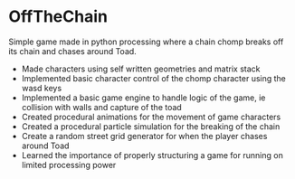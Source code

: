 # OffTheChain
Simple game made in python processing where a chain chomp breaks off its chain and chases around Toad.
- Made characters using self written geometries and matrix stack
- Implemented basic character control of the chomp character using the wasd keys
- Implemented a basic game engine to handle logic of the game, ie collision with walls and capture of the toad
- Created procedural animations for the movement of game characters
- Created a procedural particle simulation for the breaking of the chain 
- Create a random street grid generator for when the player chases around Toad
- Learned the importance of properly structuring a game for running on limited processing power

